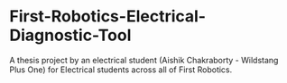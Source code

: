 # First-Robotics-Electrical-Diagnostic-Tool
A thesis project by an electrical student (Aishik Chakraborty - Wildstang Plus One) for Electrical students across all of First Robotics.